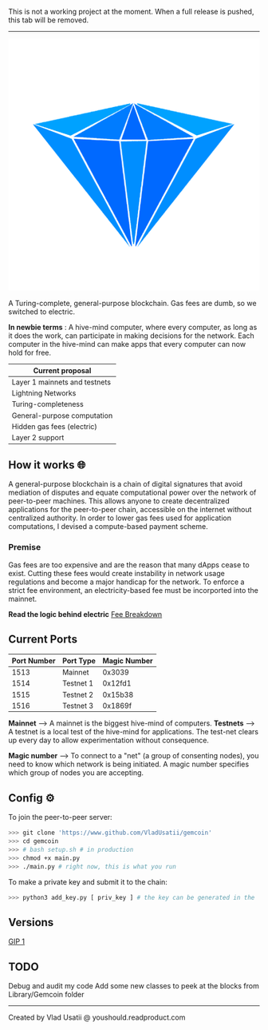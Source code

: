 
This is not a working project at the moment. When a full release is pushed, this tab will be removed.

----

![gemcoin logo](https://github.com/vladusatii/gemcoin/blob/main/aprilGemcoinLogo.png?raw=true)

A Turing-complete, general-purpose blockchain. Gas fees are dumb, so we switched to electric.

**In newbie terms** : A hive-mind computer, where every computer, as long as it does the work, can participate in making decisions for the network. Each computer in the hive-mind can make apps that every computer can now hold for free.

| Current proposal				|
| ----------------------------- |
| Layer 1 mainnets and testnets |
| Lightning Networks			|
| Turing-completeness			|
| General-purpose computation	|
| Hidden gas fees (electric)	|
| Layer 2 support				|

## How it works 🌐

A general-purpose blockchain is a chain of digital signatures that avoid mediation of disputes and equate computational power over the network of peer-to-peer machines. This allows anyone to create decentralized applications for the peer-to-peer chain, accessible on the internet without centralized authority. In order to lower gas fees used for application computations, I devised a compute-based payment scheme.

### Premise

Gas fees are too expensive and are the reason that many dApps cease to exist. Cutting these fees would create instability in network usage regulations and become a major handicap for the network. To enforce a strict fee environment, an electricity-based fee must be incorported into the mainnet.

**Read the logic behind electric** [Fee Breakdown](https://github.com/VladUsatii/gemcoin/blob/main/docs/FEE.md)

## Current Ports

| Port Number	| Port Type	| Magic Number |
| ------------- | --------- | ------------ |
| 1513			| Mainnet	| 0x3039       |
| 1514			| Testnet 1	| 0x12fd1      |
| 1515			| Testnet 2	| 0x15b38      |
| 1516			| Testnet 3	| 0x1869f      |

**Mainnet** --> A mainnet is the biggest hive-mind of computers.
**Testnets** --> A testnet is a local test of the hive-mind for applications. The test-net clears up every day to allow experimentation without consequence.

**Magic number** --> To connect to a "net" (a group of consenting nodes), you need to know which network is being initiated. A magic number specifies which group of nodes you are accepting.

## Config ⚙️

To join the peer-to-peer server:

```bash
>>> git clone 'https://www.github.com/VladUsatii/gemcoin'
>>> cd gemcoin
>>> # bash setup.sh # in production
>>> chmod +x main.py
>>> ./main.py # right now, this is what you run
```

To make a private key and submit it to the chain:

```bash
>>> python3 add_key.py [ priv_key ] # the key can be generated in the 'wallet' folder
```

## Versions

[GIP 1](https://github.com/VladUsatii/gemcoin/docs/GIP1.md)

## TODO

Debug and audit my code
Add some new classes to peek at the blocks from Library/Gemcoin folder

---

Created by Vlad Usatii @ youshould.readproduct.com
